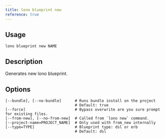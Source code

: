 ```yaml
---
title: lono blueprint new
reference: true
---
```


## Usage

    lono blueprint new NAME

## Description

Generates new lono blueprint.


## Options

```
[--bundle], [--no-bundle]      # Runs bundle install on the project
                               # Default: true
[--force]                      # Bypass overwrite are you sure prompt for existing files.
[--from-new], [--no-from-new]  # Called from `lono new` command.
[--project-name=PROJECT_NAME]  # Only used with from_new internally
[--type=TYPE]                  # Blueprint type: dsl or erb
                               # Default: dsl
```
